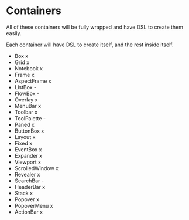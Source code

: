 # Containers
All of these containers will be fully wrapped and have DSL to create them easily.

Each container will have DSL to create itself, and the rest inside itself.

- Box               x
- Grid              x
- Notebook          x
- Frame             x
- AspectFrame       x
- ListBox           -
- FlowBox           -
- Overlay           x
- MenuBar           x
- Toolbar           x
- ToolPalette       -
- Paned             x
- ButtonBox         x
- Layout            x
- Fixed             x
- EventBox          x
- Expander          x
- Viewport          x
- ScrolledWindow    x
- Revealer          x
- SearchBar         -
- HeaderBar         x
- Stack             x
- Popover           x
- PopoverMenu       x
- ActionBar         x